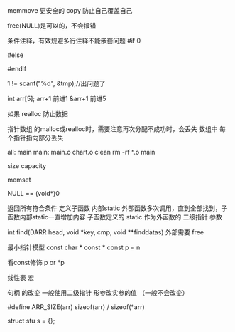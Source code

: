 memmove 更安全的 copy 防止自己覆盖自己


free(NULL)是可以的，不会报错

条件注释，有效规避多行注释不能嵌套问题
#if 0

#else

#endif




1 != scanf("%d", &tmp);//出问题了


int arr[5];
arr+1 前进1 
&arr+1 前进5


如果 realloc 防止数据

指针数组 的malloc或realloc时，需要注意再次分配不成功时，会丢失 数组中 每个指针指向部分丢失






all: main
main: main.o chart.o
clean
    rm -rf *.o main





size
capacity

memset




NULL == (void*)0



返回所有符合条件
  定义子函数 内部static
  外部函数多次调用，直到全部找到，子函数内部static一直增加内容
  子函数定义的 static 作为外函数的 二级指针 参数




int find(DARR head, void *key, cmp, void **finddatas)
外部需要 free


最小指针模型
const char * const * const p = n

看const修饰 p or *p

线性表 宏


句柄 的改变 一般使用二级指针 形参改实参的值
（一般不会改变）





#define ARR_SIZE(arr) sizeof(arr) / sizeof(*arr)


   struct stu s = {};



